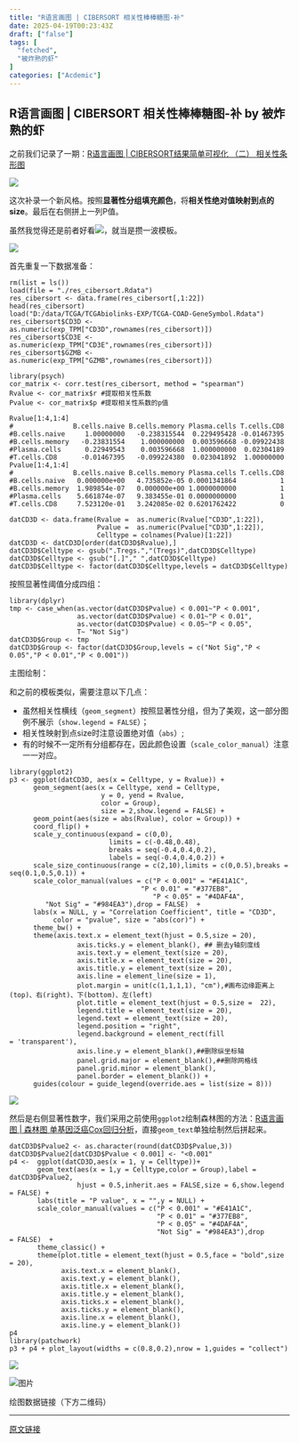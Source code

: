 ```yaml
---
title: "R语言画图 | CIBERSORT 相关性棒棒糖图-补"
date: 2025-04-19T00:23:43Z
draft: ["false"]
tags: [
  "fetched",
  "被炸熟的虾"
]
categories: ["Acdemic"]
---
```

R语言画图 | CIBERSORT 相关性棒棒糖图-补 by 被炸熟的虾
------
<div><ul></ul><section data-pm-slice="0 0 []"><section><p data-pm-slice='2 2 ["para",{"tagName":"section","attributes":{"data-pm-slice":"0 0 []","style":"-webkit-tap-highlight-color: transparent;margin: 0px;padding: 0px;outline: 0px;max-width: 100%;color: rgba(0, 0, 0, 0.9);font-family: \"PingFang SC\", system-ui, -apple-system, BlinkMacSystemFont, \"Helvetica Neue\", \"Hiragino Sans GB\", \"Microsoft YaHei UI\", \"Microsoft YaHei\", Arial, sans-serif;font-size: 17px;font-style: normal;font-variant-ligatures: normal;font-variant-caps: normal;font-weight: 400;letter-spacing: 0.544px;orphans: 2;text-align: justify;text-indent: 2em;text-transform: none;widows: 2;word-spacing: 0px;-webkit-text-stroke-width: 0px;white-space: normal;background-color: rgb(255, 255, 255);text-decoration-thickness: initial;text-decoration-style: initial;text-decoration-color: initial;visibility: visible;box-sizing: border-box !important;overflow-wrap: break-word !important;"},"namespaceURI":"http://www.w3.org/1999/xhtml"},"list",{"type":"ul","style":"","class":"list-paddingleft-1"},"listitem",{"style":""},"para",{"tagName":"section","attributes":{},"namespaceURI":"http://www.w3.org/1999/xhtml"}]'><span leaf="">之前我们记录了一期：<a href="https://mp.weixin.qq.com/s?__biz=MzkwNDQwMDI5NQ==&amp;mid=2247490757&amp;idx=1&amp;sn=7c6df725749494ae86a407cc5ef53b78&amp;payreadticket=HKfqosnDQUfnwPVBO13qWSadUnopcu7L-y7n5H10cry_0zDs4g_B0tyYtSrK326A4yB_dq0&amp;scene=21#wechat_redirect" textvalue="" target="_blank" linktype="text" data-linktype="2"><span textstyle="">R语言画图 | CIBERSORT结果简单可视化 （二） 相关性条形图</span></a></span></p><p data-pm-slice="0 0 []"><span leaf=""><img data-src="https://mmbiz.qpic.cn/sz_mmbiz_png/dRYYdqiaan3LBia2lLr0bwRD8wrVEjQZglqmOTNbWGcXcU8XStibLnwUZsQnrU5N3Z3QvVjVO66ZDyWv8hAM3llNQ/640?wx_fmt=png&amp;from=appmsg" data-ratio="0.6666666666666666" data-s="300,640" data-type="png" data-w="1080" type="block" data-imgfileid="100007105" src="https://mmbiz.qpic.cn/sz_mmbiz_png/dRYYdqiaan3LBia2lLr0bwRD8wrVEjQZglqmOTNbWGcXcU8XStibLnwUZsQnrU5N3Z3QvVjVO66ZDyWv8hAM3llNQ/640?wx_fmt=png&amp;from=appmsg"></span></p><p><span leaf="">这次补录一个新风格。</span><span leaf="">按照</span><strong><span leaf="">显著性分组填充颜色</span></strong><span leaf="">，将</span><strong><span leaf="">相关性绝对值映射到点的</span><span leaf="">size</span></strong><span leaf="">。最后在右侧拼上一列</span><span leaf="">P</span><span leaf="">值。</span></p><p><span leaf="">虽然我觉得还是前者好看<img data-src="https://res.wx.qq.com/t/wx_fed/we-emoji/res/assets/newemoji/2_05.png" data-ratio="1" data-w="20" src="https://res.wx.qq.com/t/wx_fed/we-emoji/res/assets/newemoji/2_05.png">，就当是攒一波模板。</span></p><section nodeleaf=""><img data-src="https://mmbiz.qpic.cn/sz_mmbiz_png/dRYYdqiaan3Iia6FORbnug7x7dS77JC7ee51ib5z2uytspc1KZoqtjXABCz330HUS8wc8GWbnbkc6saq9ibaU6icrqA/640?wx_fmt=png&amp;from=appmsg" data-ratio="0.6666666666666666" data-s="300,640" data-type="png" data-w="1080" type="block" data-imgfileid="100007145" src="https://mmbiz.qpic.cn/sz_mmbiz_png/dRYYdqiaan3Iia6FORbnug7x7dS77JC7ee51ib5z2uytspc1KZoqtjXABCz330HUS8wc8GWbnbkc6saq9ibaU6icrqA/640?wx_fmt=png&amp;from=appmsg"></section><p><span leaf="">首先重复一下数据准备：</span></p><pre><code><span leaf="">rm(list = ls())</span><span leaf=""><br></span><span leaf="">load(file = </span><span><span leaf="">"./res_cibersort.Rdata"</span></span><span leaf="">)</span><span leaf=""><br></span><span leaf="">res_cibersort &lt;- data.frame(res_cibersort[,</span><span><span leaf="">1</span></span><span leaf="">:</span><span><span leaf="">22</span></span><span leaf="">])</span><span leaf=""><br></span><span leaf="">head(res_cibersort)</span><span leaf=""><br></span><span leaf="">load(</span><span><span leaf="">"D:/data/TCGA/TCGAbiolinks-EXP/TCGA-COAD-GeneSymbol.Rdata"</span></span><span leaf="">)</span><span leaf=""><br></span><span leaf="">res_cibersort$CD3D &lt;- as.numeric(exp_TPM[</span><span><span leaf="">"CD3D"</span></span><span leaf="">,rownames(res_cibersort)])</span><span leaf=""><br></span><span leaf="">res_cibersort$CD3E &lt;- as.numeric(exp_TPM[</span><span><span leaf="">"CD3E"</span></span><span leaf="">,rownames(res_cibersort)])</span><span leaf=""><br></span><span leaf="">res_cibersort$GZMB &lt;- as.numeric(exp_TPM[</span><span><span leaf="">"GZMB"</span></span><span leaf="">,rownames(res_cibersort)])</span><span leaf=""><br></span><span leaf=""><br></span><span><span leaf="">library</span></span><span leaf="">(psych)</span><span leaf=""><br></span><span leaf="">cor_matrix &lt;- corr.test(res_cibersort, method = </span><span><span leaf="">"spearman"</span></span><span leaf="">)</span><span leaf=""><br></span><span leaf="">Rvalue &lt;- cor_matrix$r </span><span><span leaf="">#提取相关性系数</span></span><span leaf=""><br></span><span leaf="">Pvalue &lt;- cor_matrix$p </span><span><span leaf="">#提取相关性系数的p值</span></span><span leaf=""><br></span><span leaf=""><br></span><span leaf="">Rvalue[</span><span><span leaf="">1</span></span><span leaf="">:</span><span><span leaf="">4</span></span><span leaf="">,</span><span><span leaf="">1</span></span><span leaf="">:</span><span><span leaf="">4</span></span><span leaf="">]</span><span leaf=""><br></span><span><span leaf="">#               B.cells.naive B.cells.memory Plasma.cells T.cells.CD8</span></span><span leaf=""><br></span><span><span leaf="">#B.cells.naive     1.00000000   -0.238315544  0.229495428 -0.01467395</span></span><span leaf=""><br></span><span><span leaf="">#B.cells.memory   -0.23831554    1.000000000  0.003596668 -0.09922438</span></span><span leaf=""><br></span><span><span leaf="">#Plasma.cells      0.22949543    0.003596668  1.000000000  0.02304189</span></span><span leaf=""><br></span><span><span leaf="">#T.cells.CD8      -0.01467395   -0.099224380  0.023041892  1.00000000</span></span><span leaf=""><br></span><span leaf="">Pvalue[</span><span><span leaf="">1</span></span><span leaf="">:</span><span><span leaf="">4</span></span><span leaf="">,</span><span><span leaf="">1</span></span><span leaf="">:</span><span><span leaf="">4</span></span><span leaf="">]</span><span leaf=""><br></span><span><span leaf="">#               B.cells.naive B.cells.memory Plasma.cells T.cells.CD8</span></span><span leaf=""><br></span><span><span leaf="">#B.cells.naive   0.000000e+00   4.735852e-05 0.0001341864           1</span></span><span leaf=""><br></span><span><span leaf="">#B.cells.memory  1.989854e-07   0.000000e+00 1.0000000000           1</span></span><span leaf=""><br></span><span><span leaf="">#Plasma.cells    5.661874e-07   9.383455e-01 0.0000000000           1</span></span><span leaf=""><br></span><span><span leaf="">#T.cells.CD8     7.523120e-01   3.242085e-02 0.6201762422           0</span></span></code></pre><pre><code><span leaf="">datCD3D &lt;- data.frame(Rvalue =  as.numeric(Rvalue[</span><span><span leaf="">"CD3D"</span></span><span leaf="">,</span><span><span leaf="">1</span></span><span leaf="">:</span><span><span leaf="">22</span></span><span leaf="">]),</span><span leaf=""><br></span><span leaf="">                      Pvalue =  as.numeric(Pvalue[</span><span><span leaf="">"CD3D"</span></span><span leaf="">,</span><span><span leaf="">1</span></span><span leaf="">:</span><span><span leaf="">22</span></span><span leaf="">]),</span><span leaf=""><br></span><span leaf="">                      Celltype = colnames(Pvalue)[</span><span><span leaf="">1</span></span><span leaf="">:</span><span><span leaf="">22</span></span><span leaf="">])</span><span leaf=""><br></span><span leaf="">datCD3D &lt;- datCD3D[order(datCD3D$Rvalue),]</span><span leaf=""><br></span><span leaf="">datCD3D$Celltype &lt;- gsub(</span><span><span leaf="">".Tregs."</span></span><span leaf="">,</span><span><span leaf="">"(Tregs)"</span></span><span leaf="">,datCD3D$Celltype)</span><span leaf=""><br></span><span leaf="">datCD3D$Celltype &lt;- gsub(</span><span><span leaf="">"[.]"</span></span><span leaf="">,</span><span><span leaf="">" "</span></span><span leaf="">,datCD3D$Celltype)</span><span leaf=""><br></span><span leaf="">datCD3D$Celltype &lt;- factor(datCD3D$Celltype,levels = datCD3D$Celltype)</span><span leaf=""><br></span></code></pre><p data-pm-slice="0 0 []"><span leaf="">按照显著性阈值分成四组：</span></p><pre><code><span><span leaf="">library</span></span><span leaf="">(dplyr)</span><span leaf=""><br></span><span leaf="">tmp &lt;- case_when(as.vector(datCD3D$Pvalue) &lt; </span><span><span leaf="">0.001</span></span><span leaf="">~</span><span><span leaf="">"P &lt; 0.001"</span></span><span leaf="">,</span><span leaf=""><br></span><span leaf="">                 as.vector(datCD3D$Pvalue) &lt; </span><span><span leaf="">0.01</span></span><span leaf="">~</span><span><span leaf="">"P &lt; 0.01"</span></span><span leaf="">,</span><span leaf=""><br></span><span leaf="">                 as.vector(datCD3D$Pvalue) &lt; </span><span><span leaf="">0.05</span></span><span leaf="">~</span><span><span leaf="">"P &lt; 0.05"</span></span><span leaf="">,</span><span leaf=""><br></span><span leaf="">                 </span><span><span leaf="">T</span></span><span leaf="">~ </span><span><span leaf="">"Not Sig"</span></span><span leaf="">)     </span><span leaf=""><br></span><span leaf="">datCD3D$Group &lt;- tmp</span><span leaf=""><br></span><span leaf="">datCD3D$Group &lt;- factor(datCD3D$Group,levels = c(</span><span><span leaf="">"Not Sig"</span></span><span leaf="">,</span><span><span leaf="">"P &lt; 0.05"</span></span><span leaf="">,</span><span><span leaf="">"P &lt; 0.01"</span></span><span leaf="">,</span><span><span leaf="">"P &lt; 0.001"</span></span><span leaf="">))</span><span leaf=""><br></span></code></pre><p><span leaf="">主图绘制：</span></p><p><span leaf="">和之前的模板类似，需要注意以下几点：</span></p><ul><li><section><span leaf="">虽然相关性横线（</span><code><span leaf=""><span textstyle="">geom_segment</span></span></code><span leaf="">）按照显著性分组，但为了美观，这一部分图例不展示（</span><code><span leaf=""><span textstyle="">show.legend = FALSE</span></span></code><span leaf="">）；</span></section></li><li><section><span leaf="">相关性</span><span leaf="">映射到</span><span leaf="">点</span><span leaf=""><span textstyle="">size</span></span><span leaf="">时</span><span leaf="">注意设置绝对值（</span><code><span leaf=""><span textstyle="">abs</span></span></code><span leaf="">）;</span></section></li><li><section><span leaf="">有的时候不一定所有分组都存在，因此颜色设置（</span><code><span leaf=""><span textstyle="">scale_color_manual</span></span></code><span leaf="">）注意一一对应。</span></section></li></ul><pre><code><span><span leaf="">library</span></span><span leaf="">(ggplot2)</span><span leaf=""><br></span><span leaf="">p3 &lt;- ggplot(datCD3D, aes(x = Celltype, y = Rvalue)) + </span><span leaf=""><br></span><span leaf="">      geom_segment(aes(x = Celltype, xend = Celltype,</span><span leaf=""><br></span><span leaf="">                       y = </span><span><span leaf="">0</span></span><span leaf="">, yend = Rvalue, </span><span leaf=""><br></span><span leaf="">                       color = Group),</span><span leaf=""><br></span><span leaf="">                       size = </span><span><span leaf="">2</span></span><span leaf="">,show.legend = </span><span><span leaf="">FALSE</span></span><span leaf="">) +</span><span leaf=""><br></span><span leaf="">      geom_point(aes(size = abs(Rvalue), color = Group)) + </span><span leaf=""><br></span><span leaf="">      coord_flip() +</span><span leaf=""><br></span><span leaf="">      scale_y_continuous(expand = c(</span><span><span leaf="">0</span></span><span leaf="">,</span><span><span leaf="">0</span></span><span leaf="">),</span><span leaf=""><br></span><span leaf="">                         limits = c(-</span><span><span leaf="">0.48</span></span><span leaf="">,</span><span><span leaf="">0.48</span></span><span leaf="">), </span><span leaf=""><br></span><span leaf="">                         breaks = seq(-</span><span><span leaf="">0.4</span></span><span leaf="">,</span><span><span leaf="">0.4</span></span><span leaf="">,</span><span><span leaf="">0.2</span></span><span leaf="">), </span><span leaf=""><br></span><span leaf="">                         labels = seq(-</span><span><span leaf="">0.4</span></span><span leaf="">,</span><span><span leaf="">0.4</span></span><span leaf="">,</span><span><span leaf="">0.2</span></span><span leaf="">)) +</span><span leaf=""><br></span><span leaf="">      scale_size_continuous(range = c(</span><span><span leaf="">2</span></span><span leaf="">,</span><span><span leaf="">10</span></span><span leaf="">),limits = c(</span><span><span leaf="">0</span></span><span leaf="">,</span><span><span leaf="">0.5</span></span><span leaf="">),breaks = seq(</span><span><span leaf="">0.1</span></span><span leaf="">,</span><span><span leaf="">0.5</span></span><span leaf="">,</span><span><span leaf="">0.1</span></span><span leaf="">)) +</span><span leaf=""><br></span><span leaf="">      scale_color_manual(values = c(</span><span><span leaf="">"P &lt; 0.001"</span></span><span leaf=""> = </span><span><span leaf="">"#E41A1C"</span></span><span leaf="">, </span><span leaf=""><br></span><span leaf="">                                 </span><span><span leaf="">"P &lt; 0.01"</span></span><span leaf=""> = </span><span><span leaf="">"#377EB8"</span></span><span leaf="">,</span><span leaf=""><br></span><span leaf="">                                    </span><span><span leaf="">"P &lt; 0.05"</span></span><span leaf=""> = </span><span><span leaf="">"#4DAF4A"</span></span><span leaf="">, </span><span leaf=""><br></span><span leaf="">         </span><span><span leaf="">"Not Sig"</span></span><span leaf=""> = </span><span><span leaf="">"#984EA3"</span></span><span leaf="">),drop = </span><span><span leaf="">FALSE</span></span><span leaf="">)  +</span><span leaf=""><br></span><span leaf="">      labs(x = </span><span><span leaf="">NULL</span></span><span leaf="">, y = </span><span><span leaf="">"Correlation Coefficient"</span></span><span leaf="">, title = </span><span><span leaf="">"CD3D"</span></span><span leaf="">, </span><span leaf=""><br></span><span leaf="">           color = </span><span><span leaf="">"pvalue"</span></span><span leaf="">, size = </span><span><span leaf="">"abs(cor)"</span></span><span leaf="">) +</span><span leaf=""><br></span><span leaf="">      theme_bw() + </span><span leaf=""><br></span><span leaf="">      theme(axis.text.x = element_text(hjust = </span><span><span leaf="">0.5</span></span><span leaf="">,size = </span><span><span leaf="">20</span></span><span leaf="">), </span><span leaf=""><br></span><span leaf="">                 axis.ticks.y = element_blank(), </span><span><span leaf="">## 删去y轴刻度线</span></span><span leaf=""><br></span><span leaf="">                 axis.text.y = element_text(size = </span><span><span leaf="">20</span></span><span leaf="">), </span><span leaf=""><br></span><span leaf="">                 axis.title.x = element_text(size = </span><span><span leaf="">20</span></span><span leaf="">), </span><span leaf=""><br></span><span leaf="">                 axis.title.y = element_text(size = </span><span><span leaf="">20</span></span><span leaf="">), </span><span leaf=""><br></span><span leaf="">                 axis.line = element_line(size = </span><span><span leaf="">1</span></span><span leaf="">),</span><span leaf=""><br></span><span leaf="">                 plot.margin = unit(c(</span><span><span leaf="">1</span></span><span leaf="">,</span><span><span leaf="">1</span></span><span leaf="">,</span><span><span leaf="">1</span></span><span leaf="">,</span><span><span leaf="">1</span></span><span leaf="">), </span><span><span leaf="">"cm"</span></span><span leaf="">),</span><span><span leaf="">#画布边缘距离上(top)、右(right)、下(bottom)、左(left) </span></span><span leaf=""><br></span><span leaf="">                 plot.title = element_text(hjust = </span><span><span leaf="">0.5</span></span><span leaf="">,size =  </span><span><span leaf="">22</span></span><span leaf="">),</span><span leaf=""><br></span><span leaf="">                 legend.title = element_text(size = </span><span><span leaf="">20</span></span><span leaf="">), </span><span leaf=""><br></span><span leaf="">                 legend.text = element_text(size = </span><span><span leaf="">20</span></span><span leaf="">), </span><span leaf=""><br></span><span leaf="">                 legend.position = </span><span><span leaf="">"right"</span></span><span leaf="">,</span><span leaf=""><br></span><span leaf="">                 legend.background = element_rect(fill = </span><span><span leaf="">'transparent'</span></span><span leaf="">),</span><span leaf=""><br></span><span leaf="">                 axis.line.y = element_blank(),</span><span><span leaf="">##删除纵坐标轴</span></span><span leaf=""><br></span><span leaf="">                 panel.grid.major = element_blank(),</span><span><span leaf="">##删除网格线</span></span><span leaf=""><br></span><span leaf="">                 panel.grid.minor = element_blank(),</span><span leaf=""><br></span><span leaf="">                 panel.border = element_blank()) +</span><span leaf=""><br></span><span leaf="">      guides(colour = guide_legend(override.aes = list(size = </span><span><span leaf="">8</span></span><span leaf="">)))   </span><span leaf=""><br></span></code></pre><section nodeleaf=""><img data-src="https://mmbiz.qpic.cn/sz_mmbiz_png/dRYYdqiaan3Iia6FORbnug7x7dS77JC7eeaUdT3Ueic9mt2Im18LfD4zeWibCLll2zTaHLVIAvZDBdIc1ZdfCa2kicA/640?wx_fmt=png&amp;from=appmsg" data-ratio="0.6666666666666666" data-s="300,640" data-type="png" data-w="1080" type="block" data-imgfileid="100007148" src="https://mmbiz.qpic.cn/sz_mmbiz_png/dRYYdqiaan3Iia6FORbnug7x7dS77JC7eeaUdT3Ueic9mt2Im18LfD4zeWibCLll2zTaHLVIAvZDBdIc1ZdfCa2kicA/640?wx_fmt=png&amp;from=appmsg"></section><p><span leaf="">然后是右侧显著性数字，我们采用之前使用</span><code><span leaf=""><span textstyle="">ggplot2</span></span></code><span leaf="">绘制森林图的方法：<a href="https://mp.weixin.qq.com/s?__biz=MzkwNDQwMDI5NQ==&amp;mid=2247485128&amp;idx=1&amp;sn=47fa55bb56f418b230c1c86381b7aa73&amp;payreadticket=HIkcA6jkeALdA-JoxEb2UoOj0ecjCuc9gXpO0xezK_6LwQgZDOMRM8jYe-AHsNk1DGjsAtI&amp;scene=21#wechat_redirect" textvalue="" target="_blank" linktype="text" data-linktype="2"><span textstyle="">R语言画图 | 森林图 单基因泛癌Cox回归分析</span></a>，直接</span><code><span leaf=""><span textstyle="">geom_text</span></span></code><span leaf="">单独绘制然后拼起来。</span></p><pre><code><span leaf="">datCD3D$Pvalue2 &lt;- as.character(round(datCD3D$Pvalue,</span><span><span leaf="">3</span></span><span leaf="">))</span><span leaf=""><br></span><span leaf="">datCD3D$Pvalue2[datCD3D$Pvalue &lt; </span><span><span leaf="">0.001</span></span><span leaf="">] &lt;- </span><span><span leaf="">"&lt;0.001"</span></span><span leaf="">   </span><span leaf=""><br></span><span leaf="">p4 &lt;-  ggplot(datCD3D,aes(x = </span><span><span leaf="">1</span></span><span leaf="">, y = Celltype))+</span><span leaf=""><br></span><span leaf="">       geom_text(aes(x = </span><span><span leaf="">1</span></span><span leaf="">,y = Celltype,color = Group),label = datCD3D$Pvalue2,</span><span leaf=""><br></span><span leaf="">                 hjust = </span><span><span leaf="">0.5</span></span><span leaf="">,inherit.aes = </span><span><span leaf="">FALSE</span></span><span leaf="">,size = </span><span><span leaf="">6</span></span><span leaf="">,show.legend = </span><span><span leaf="">FALSE</span></span><span leaf="">) +</span><span leaf=""><br></span><span leaf="">       labs(title = </span><span><span leaf="">"P value"</span></span><span leaf="">, x = </span><span><span leaf="">""</span></span><span leaf="">,y = </span><span><span leaf="">NULL</span></span><span leaf="">) +</span><span leaf=""><br></span><span leaf="">       scale_color_manual(values = c(</span><span><span leaf="">"P &lt; 0.001"</span></span><span leaf=""> = </span><span><span leaf="">"#E41A1C"</span></span><span leaf="">, </span><span leaf=""><br></span><span leaf="">                                     </span><span><span leaf="">"P &lt; 0.01"</span></span><span leaf=""> = </span><span><span leaf="">"#377EB8"</span></span><span leaf="">,</span><span leaf=""><br></span><span leaf="">                                     </span><span><span leaf="">"P &lt; 0.05"</span></span><span leaf=""> = </span><span><span leaf="">"#4DAF4A"</span></span><span leaf="">, </span><span leaf=""><br></span><span leaf="">                                     </span><span><span leaf="">"Not Sig"</span></span><span leaf=""> = </span><span><span leaf="">"#984EA3"</span></span><span leaf="">),drop = </span><span><span leaf="">FALSE</span></span><span leaf="">)  +</span><span leaf=""><br></span><span leaf="">       theme_classic() +</span><span leaf=""><br></span><span leaf="">       theme(plot.title = element_text(hjust = </span><span><span leaf="">0.5</span></span><span leaf="">,face = </span><span><span leaf="">"bold"</span></span><span leaf="">,size = </span><span><span leaf="">20</span></span><span leaf="">),</span><span leaf=""><br></span><span leaf="">             axis.text.x = element_blank(), </span><span leaf=""><br></span><span leaf="">             axis.text.y = element_blank(),</span><span leaf=""><br></span><span leaf="">             axis.title.x = element_blank(), </span><span leaf=""><br></span><span leaf="">             axis.title.y = element_blank(),</span><span leaf=""><br></span><span leaf="">             axis.ticks.x = element_blank(),    </span><span leaf=""><br></span><span leaf="">             axis.ticks.y = element_blank(),</span><span leaf=""><br></span><span leaf="">             axis.line.x = element_blank(),</span><span leaf=""><br></span><span leaf="">             axis.line.y = element_blank())</span><span leaf=""><br></span><span leaf="">p4</span><span leaf=""><br></span><span><span leaf="">library</span></span><span leaf="">(patchwork)</span><span leaf=""><br></span><span leaf="">p3 + p4 + plot_layout(widths = c(</span><span><span leaf="">0.8</span></span><span leaf="">,</span><span><span leaf="">0.2</span></span><span leaf="">),nrow = </span><span><span leaf="">1</span></span><span leaf="">,guides = </span><span><span leaf="">"collect"</span></span><span leaf="">)</span></code></pre></section><section nodeleaf=""><img data-src="https://mmbiz.qpic.cn/sz_mmbiz_png/dRYYdqiaan3Iia6FORbnug7x7dS77JC7ee51ib5z2uytspc1KZoqtjXABCz330HUS8wc8GWbnbkc6saq9ibaU6icrqA/640?wx_fmt=png&amp;from=appmsg" data-ratio="0.6666666666666666" data-s="300,640" data-w="2400" type="block" data-imgfileid="100007145" src="https://mmbiz.qpic.cn/sz_mmbiz_png/dRYYdqiaan3Iia6FORbnug7x7dS77JC7ee51ib5z2uytspc1KZoqtjXABCz330HUS8wc8GWbnbkc6saq9ibaU6icrqA/640?wx_fmt=png&amp;from=appmsg"></section><section><p><span leaf=""><img data-src="https://mmbiz.qpic.cn/sz_mmbiz_png/1LTeQhNfr8sUH75oYsoDaqjPCTiaukEmS8tWricW7LnLKKfIE9jKBexibqamsrlibaaXmuc2nicaYibfDFBNCmqX5mBw/640?wx_fmt=png&amp;wxfrom=5&amp;wx_lazy=1&amp;wx_co=1&amp;tp=webp" alt="图片" data-ratio="0.05278592375366569" data-type="png" data-w="341" src="https://mmbiz.qpic.cn/sz_mmbiz_png/1LTeQhNfr8sUH75oYsoDaqjPCTiaukEmS8tWricW7LnLKKfIE9jKBexibqamsrlibaaXmuc2nicaYibfDFBNCmqX5mBw/640?wx_fmt=png&amp;wxfrom=5&amp;wx_lazy=1&amp;wx_co=1&amp;tp=webp"></span></p><p><span leaf=""><span textstyle="">绘图数据链接（下方二维码）</span></span></p><p><mp-pay-preview-filter data-offset="23"></mp-pay-preview-filter></p></section></section></div>  
<hr>
<a href="https://mp.weixin.qq.com/s/u-QvgYfsFgZxqmYQmj_WSQ",target="_blank" rel="noopener noreferrer">原文链接</a>
